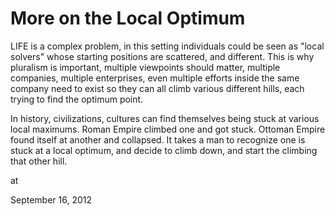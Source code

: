 # More on the Local Optimum
LIFE is a complex problem, in this setting individuals could be seen as  "local solvers" whose starting positions are scattered, and different. This is why pluralism is important, multiple viewpoints should matter, multiple companies, multiple enterprises, even multiple efforts inside the same company need to exist so they can all climb various different hills, each trying to find the optimum point.

In history, civilizations, cultures can find themselves being stuck at various local maximums. Roman Empire climbed one  and got stuck. Ottoman Empire found itself at another and collapsed. It takes a man to recognize one is stuck at a local optimum, and decide to climb down, and start the climbing that other hill. 








at

September 16, 2012















